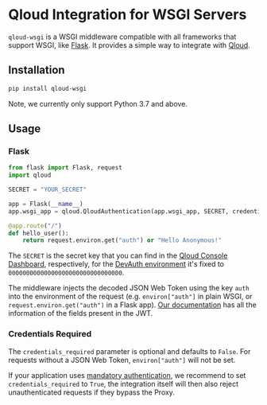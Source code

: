 # Qloud Integration for WSGI Servers

`qloud-wsgi` is a WSGI middleware compatible with all frameworks that support WSGI, like
[Flask](https://flask.palletsprojects.com/). It provides a simple way to integrate with [Qloud](https://qloud.network).

## Installation

```bash
pip install qloud-wsgi
```

Note, we currently only support Python 3.7 and above.

## Usage

### Flask

```python
from flask import Flask, request
import qloud

SECRET = "YOUR_SECRET"

app = Flask(__name__)
app.wsgi_app = qloud.QloudAuthentication(app.wsgi_app, SECRET, credentials_required=False)

@app.route("/")
def hello_user():
    return request.environ.get("auth") or "Hello Anonymous!"
```

The `SECRET` is the secret key that you can find in the [Qloud Console Dashboard](https://console.qloud.network),
respectively, for the [DevAuth environment](https://docs.qloud.network/local-development/) it's fixed
to `00000000000000000000000000000000`.

The middleware injects the decoded JSON Web Token using the key `auth` into the environment of the request (e.g.
`environ["auth"]` in plain WSGI, or `request.environ.get("auth")` in a Flask app).
[Our documentation](https://docs.qloud.network/architecture/jwt) has all the information of the fields present in the
JWT.

### Credentials Required

The `credentials_required` parameter is optional and defaults to `False`. For requests without a JSON Web Token,
`environ["auth"]` will not be set.

If your application uses [mandatory authentication](https://docs.qloud.network/configuration/authentication-mode), we
recommend to set `credentials_required` to `True`, the integration itself will then also reject unauthenticated requests
if they bypass the Proxy.
